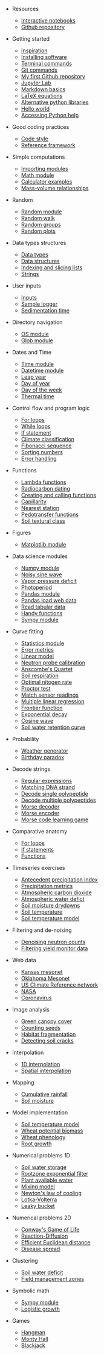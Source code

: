 * Resources
  * [Interactive notebooks](https://mybinder.org/v2/gh/andres-patrignani/pynotes/master?filepath=notebooks)
  * [Github repository](https://github.com/andres-patrignani/pynotes)
  
* Getting started
  * [Inspiration](/getting_started/inspiration.md)
  * [Installing software](/getting_started/installing_software.md)
  * [Terminal commands](/getting_started/terminal_commands.md)
  * [Git commands](/getting_started/git_commands.md)
  * [My first Github repository](/getting_started/my_first_repo.md)
  * [Jupyter Lab](/getting_started/jupyter_lab.md)
  * [Markdown basics](/getting_started/markdown_basics.md)
  * [LaTeX equations](/getting_started/latex_equations.md)
  * [Alternative python libraries](/getting_started/alt_python_libraries.md)
  * [Hello world](hello_world.md)
  * [Accessing Python help](help_resources.md)

* Good coding practices
  * [Code style](/getting_started/code_style.md)
  * [Reference framework](/getting_started/reference_framework.md)
  
* Simple computations
  * [Importing modules](importing_modules.md)
  * [Math module](math_module.md)
  * [Calculator examples](calculator_examples.md)
  * [Mass-volume relationships](mass_volume_relationships.md)

* Random
  * [Random module](random_module.md)
  * [Random walk](random_walk.md)
  * [Random groups](random_groups_of_people.md)
  * [Random plots](random_plots.md)

* Data types structures
  * [Data types](data_types.md)
  * [Data structures](data_structures.md)
  * [Indexing and slicing lists](indexing_and_slicing_lists.md)
  * [Strings](strings.md)

* User inputs
  * [Inputs](inputs.md)
  * [Sample logger](sample_logger.md)
  * [Sedimentation time](sedimentation_time.md)

* Directory navigation
  * [OS module](os_module.md)
  * [Glob module](glob_module.md)

* Dates and Time
  * [Time module](time_module.md)
  * [Datetime module](datetime_module.md)
  * [Leap year](leap_year.md)
  * [Day of year](day_of_year.md)
  * [Day of the week](day_of_week.md)
  * [Thermal time](thermal_time.md)

* Control flow and program logic
  * [For loops](for_loops.md)
  * [While loops](while_loops.md)
  * [If statement](if_statement.md)
  * [Climate classification](climate_classification.md)
  * [Fibonacci sequence](fibonacci_sequence.md)
  * [Sorting numbers](sorting_numbers.md)
  * [Error handling](error_handling.md)

* Functions
  * [Lambda functions](anonymous_functions.md)
  * [Radiocarbon dating](radiocarbon_dating.md)
  * [Creating and calling functions](functions.md)
  * [Capillarity](capillarity.md)
  * [Nearest station](nearest_station.md)
  * [Pedotransfer functions](pedotransfer_saxton_rawls.md)
  * [Soil textural class](soil_textural_class.md)

* Figures
  * [Matplotlib module](matplotlib_module.md)

* Data science modules
  * [Numpy module](numpy_module.md)
  * [Noisy sine wave](noisy_wave.md)
  * [Vapor pressure deficit](vapor_pressure_deficit.md)
  * [Photoperiod](photoperiod_numpy_module.md)
  * [Pandas module](pandas_module.md)
  * [Pandas load web data](pandas_mesonet_stations.md)
  * [Read tabular data](import_tabular_data.md)
  * [Handy functions](handy_functions.md)
  * [Sympy module](sympy_module.md)

* Curve fitting
  * [Statistics module](statistics_module.md)
  * [Error metrics](error_metrics.md)
  * [Linear model](stats_linear_fit.md)
  * [Neutron probe calibration](neutron_probe_calibration.md)
  * [Anscombe's Quartet](anscombe_quartet.md)
  * [Soil respiration](soil_respiration.md)
  * [Optimal nitogen rate](optimal_nitrogen_rate.md)
  * [Proctor test](proctor_test.md)
  * [Match sensor readings](cdf_matching.md)
  * [Multiple linear regression](stats_multiple_linear_regression.md)
  * [Frontier function](frontier_function.md)
  * [Exponential decay](stats_curve_fitting_exp.md)
  * [Cosine wave](stats_curve_fitting_wave.md)
  * [Soil water retention curve](soil_water_retention_curve.md)

* Probability
  * [Weather generator](weather_generator.md)
  * [Birthday paradox](birthday_paradox.md)

* Decode strings
  * [Regular expressions](regular_expressions.md)
  * [Matching DNA strand](matching_dna_strand)
  * [Decode single polypeptide](central_dogma_single_polypeptide.md)
  * [Decode multiple polypeptides](central_dogma_multiple_polypeptides.md)
  * [Morse decoder](morse_decoder.md)
  * [Morse encoder](morse_encoder.md)
  * [Morse code learning game](morse_code_guessing_game.md)

* Comparative anatomy
  * [For loops](comparative_anatomy_for_loops.md)
  * [If statements](comparative_anatomy_if_statement.md)
  * [Functions](comparative_anatomy_functions.md)

* Timeseries exercises
  * [Antecedent precipitation index](antecedent_precipitation_index.md)
  * [Precipitation metrics](precipitation_metrics.md)
  * [Atmospheric carbon dioxide](atmospheric_carbon_dioxide.md)
  * [Atmospheric water defict](atmospheric_water_deficit.md)
  * [Soil moisture drydowns](drydowns_from_timeseries.md)
  * [Soil temperature](soil_temperature.md)
  * [Soil temperature model](soil_temperature_model.md)

* Filtering and de-noising
  * [Denoising neutron counts](denoise_passive_neutron_counts.md)
  * [Filtering yield monitor data](denoise_yield_monitor.md)

* Web data
  * [Kansas mesonet](url_ks_mesonet.md)
  * [Oklahoma Mesonet](url_ok_mesonet.md)
  * [US Climate Reference network](url_uscrn.md)
  * [NASA](url_nasa_api.md)
  * [Coronavirus](coronavirus.md)
  
* Image analysis
  * [Green canopy cover](image_analysis_canopeo.md)
  * [Counting seeds](image_analysis_count_seeds.md)
  * [Habitat fragmentation](segmented_lake.md)
  * [Detecting soil cracks](soil_cracks_detection.md)

* Interpolation
  * [1D interpolation](fill_missing_data.md)
  * [Spatial interpolation](stats_2d_interpolation.md)

* Mapping
  * [Cumulative rainfall](cumulative_rainfall.md)
  * [Soil moisture](soil_moisture_map.md)
  
* Model implementation
  * [Soil temperature model](soil_temperature_model.md)
  * [Wheat potential biomass](wheat_potential_biomass.md)
  * [Wheat phenology](wheat_phenology.md)
  * [Root growth](root_depth.md)

* Numerical problems 1D
  * [Soil water storage](soil_water_storage.md)
  * [Rootzone exponential filter](exponential_filter.md)
  * [Plant available water](plant_available_water.md)
  * [Mixing model](mixing_model.md)
  * [Newton's law of cooling](newton_law_cooling.md)
  * [Lotka-Volterra](lotka_volterra.md)
  * [Leaky bucket](leaky_bucket.md)

* Numerical problems 2D
  * [Conway's Game of Life](game_of_life.md)
  * [Reaction-Diffusion](reaction_diffusion.md)
  * [Efficient Euclidean distance](euclidean_distance.md)
  * [Disease spread](disease_spread.md)


* Clustering
  * [Soil water deficit](soil_water_deficit_classification.md)
  * [Field management zones](field_management_zones.md)

* Symbolic math
  * [Sympy module](sympy_module.md)
  * [Logistic growth](logistic_growth.md)

* Games
  * [Hangman](hangman.md)
  * [Monty Hall](monty_hall.md)
  * [Blackjack](blackjack.md)